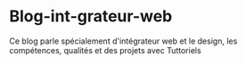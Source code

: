 # Blog-int-grateur-web
Ce blog parle spécialement d'intégrateur web et le design, les compétences, qualités  et des projets avec Tuttoriels
